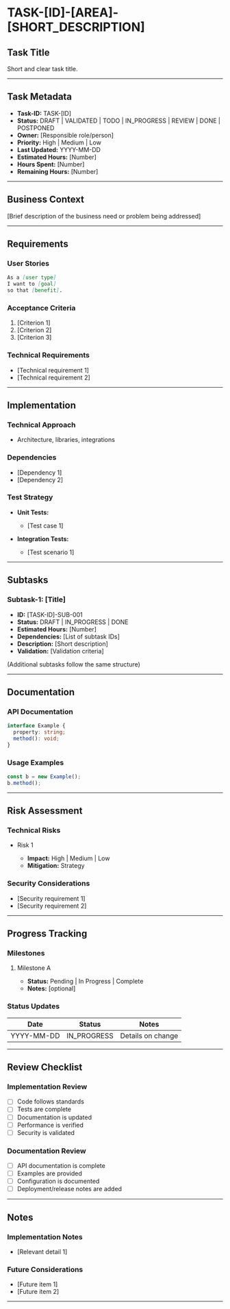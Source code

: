 # TASK-\[ID]-\[AREA]-\[SHORT\_DESCRIPTION]

## Task Title

Short and clear task title.

---

## Task Metadata

* **Task-ID:** TASK-\[ID]
* **Status:** DRAFT | VALIDATED | TODO | IN\_PROGRESS | REVIEW | DONE | POSTPONED
* **Owner:** \[Responsible role/person]
* **Priority:** High | Medium | Low
* **Last Updated:** YYYY-MM-DD
* **Estimated Hours:** \[Number]
* **Hours Spent:** \[Number]
* **Remaining Hours:** \[Number]

---

## Business Context

\[Brief description of the business need or problem being addressed]

---

## Requirements

### User Stories

```markdown
As a [user type]
I want to [goal]
so that [benefit].
```

### Acceptance Criteria

1. \[Criterion 1]
2. \[Criterion 2]
3. \[Criterion 3]

### Technical Requirements

* \[Technical requirement 1]
* \[Technical requirement 2]

---

## Implementation

### Technical Approach

* Architecture, libraries, integrations

### Dependencies

* \[Dependency 1]
* \[Dependency 2]

### Test Strategy

* **Unit Tests:**

  * \[Test case 1]
* **Integration Tests:**

  * \[Test scenario 1]

---

## Subtasks

### Subtask-1: \[Title]

* **ID:** \[TASK-ID]-SUB-001
* **Status:** DRAFT | IN\_PROGRESS | DONE
* **Estimated Hours:** \[Number]
* **Dependencies:** \[List of subtask IDs]
* **Description:** \[Short description]
* **Validation:** \[Validation criteria]

(Additional subtasks follow the same structure)

---

## Documentation

### API Documentation

```typescript
interface Example {
  property: string;
  method(): void;
}
```

### Usage Examples

```typescript
const b = new Example();
b.method();
```

---

## Risk Assessment

### Technical Risks

* Risk 1

  * **Impact:** High | Medium | Low
  * **Mitigation:** Strategy

### Security Considerations

* \[Security requirement 1]
* \[Security requirement 2]

---

## Progress Tracking

### Milestones

1. Milestone A

   * **Status:** Pending | In Progress | Complete
   * **Notes:** \[optional]

### Status Updates

| Date       | Status       | Notes             |
| ---------- | ------------ | ----------------- |
| YYYY-MM-DD | IN\_PROGRESS | Details on change |

---

## Review Checklist

### Implementation Review

* [ ] Code follows standards
* [ ] Tests are complete
* [ ] Documentation is updated
* [ ] Performance is verified
* [ ] Security is validated

### Documentation Review

* [ ] API documentation is complete
* [ ] Examples are provided
* [ ] Configuration is documented
* [ ] Deployment/release notes are added

---

## Notes

### Implementation Notes

* \[Relevant detail 1]

### Future Considerations

* \[Future item 1]
* \[Future item 2]

---

<!-- Template Version: 1.1 -->

<!-- Maintainer: Requirements Manager -->

<!-- Last Updated: 2025-06-22 -->
